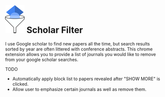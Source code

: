 # ![scholarFilter](images/logo_white.png) Scholar Filter
I use Google scholar to find new papers all the time, but search results sorted by year are often littered with conference abstracts.
This chrome extension allows you to provide a list of journals you would like to remove from your google scholar searches.

TODO
- Automatically apply block list to papers revealed after "SHOW MORE" is clicked.
- Allow user to emphasize certain journals as well as remove them.
